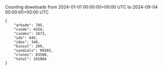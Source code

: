 
Counting downloads from 2024-01-01 00:00:00+00:00 UTC to 2024-09-04 00:00:00+00:00 UTC

```
{
    "arkode": 785,
    "cvode": 4354,
    "cvodes": 1673,
    "ida": 845,
    "idas": 348,
    "kinsol": 269,
    "sundials": 99302,
    "clones": 83508,
    "total": 191084
}
```
